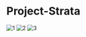 # Project-Strata

![1](https://user-images.githubusercontent.com/84854141/156672824-15f8cac6-5028-4588-b3a3-ce874a4d84fc.png)
![2](https://user-images.githubusercontent.com/84854141/156672826-651284c9-f8cf-4e5c-9ff4-21d76415ffbd.png)
![3](https://user-images.githubusercontent.com/84854141/156672829-e4fc3dab-b35d-49bc-b934-8f8a85defbce.png)
